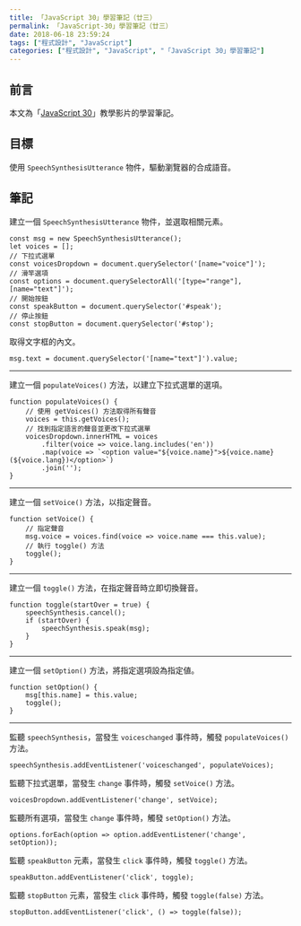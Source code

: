 ```yaml
---
title: 「JavaScript 30」學習筆記（廿三）
permalink: 「JavaScript-30」學習筆記（廿三）
date: 2018-06-18 23:59:24
tags: ["程式設計", "JavaScript"]
categories: ["程式設計", "JavaScript", "「JavaScript 30」學習筆記"]
---
```


## 前言

本文為「[JavaScript 30](https://javascript30.com/)」教學影片的學習筆記。

## 目標

使用 `SpeechSynthesisUtterance` 物件，驅動瀏覽器的合成語音。

## 筆記

建立一個 `SpeechSynthesisUtterance` 物件，並選取相關元素。

```JS
const msg = new SpeechSynthesisUtterance();
let voices = [];
// 下拉式選單
const voicesDropdown = document.querySelector('[name="voice"]');
// 滑竿選項
const options = document.querySelectorAll('[type="range"], [name="text"]');
// 開始按鈕
const speakButton = document.querySelector('#speak');
// 停止按鈕
const stopButton = document.querySelector('#stop');
```

取得文字框的內文。

```JS
msg.text = document.querySelector('[name="text"]').value;
```

---

建立一個 `populateVoices()` 方法，以建立下拉式選單的選項。

```JS
function populateVoices() {
    // 使用 getVoices() 方法取得所有聲音
    voices = this.getVoices();
    // 找到指定語言的聲音並更改下拉式選單
    voicesDropdown.innerHTML = voices
        .filter(voice => voice.lang.includes('en'))
        .map(voice => `<option value="${voice.name}">${voice.name} (${voice.lang})</option>`)
        .join('');
}
```

---

建立一個 `setVoice()` 方法，以指定聲音。

```JS
function setVoice() {
    // 指定聲音
    msg.voice = voices.find(voice => voice.name === this.value);
    // 執行 toggle() 方法
    toggle();
}
```

---

建立一個 `toggle()` 方法，在指定聲音時立即切換聲音。

```JS
function toggle(startOver = true) {
    speechSynthesis.cancel();
    if (startOver) {
        speechSynthesis.speak(msg);
    }
}
```

---

建立一個 `setOption()` 方法，將指定選項設為指定値。

```JS
function setOption() {
    msg[this.name] = this.value;
    toggle();
}
```

---

監聽 `speechSynthesis`，當發生 `voiceschanged` 事件時，觸發 `populateVoices()` 方法。

```JS
speechSynthesis.addEventListener('voiceschanged', populateVoices);
```

監聽下拉式選單，當發生 `change` 事件時，觸發 `setVoice()` 方法。

```JS
voicesDropdown.addEventListener('change', setVoice);
```

監聽所有選項，當發生 `change` 事件時，觸發 `setOption()` 方法。

```JS
options.forEach(option => option.addEventListener('change', setOption));
```

監聽 `speakButton` 元素，當發生 `click` 事件時，觸發 `toggle()` 方法。

```JS
speakButton.addEventListener('click', toggle);
```

監聽 `stopButton` 元素，當發生 `click` 事件時，觸發 `toggle(false)` 方法。

```JS
stopButton.addEventListener('click', () => toggle(false));
```
